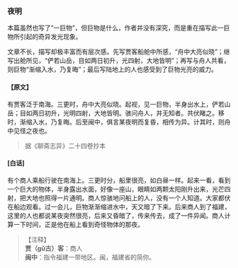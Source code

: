 <script type="text/javascript">
    var head = document.getElementsByTagName('head')[0];
    cssURL = '/public/liao.css';
    linkTag = document.createElement('link');
    linkTag.href = cssURL;
    linkTag.setAttribute('type','text/css');
    linkTag.setAttribute('rel','stylesheet');
    head.appendChild(linkTag);
</script>
### 夜明

本篇虽然也写了“一巨物”，但巨物是什么，作者并没有深究，而是重在描写此一巨物所引起的奇异发光现象。

文章不长，描写却极丰富而有层次感。先写贾客船舱中所感，“舟中大亮似晓”；继写出舱所见，“俨若山岳，目如两日初升，光四射，大地皆明”；再写与舟人共看，则巨物“渐缩入水，乃复晦”；最后写陆地上的人也感受到了巨物光亮的威力。

#### 【原文】
<section>
有贾客泛于南海。三更时，舟中大亮似晓。起视，见一巨物，半身出水上，俨若山岳；目如两日初升，光明四射，大地皆明。骇问舟人，并无知者。共伏睹之。移时，渐缩入水，乃复晦。后至闽中，俱言某夜明而复昏，相传为异。计其时，则舟中见怪之夜也。

</section>

> 据《聊斋志异》二十四卷抄本

#### [白话]
<aside>

有个商人乘船行驶在南海上。三更时分，船里很亮，如白昼一样。起来一看，看到一个巨大的物体，半身露出水面，好像一座山，眼睛如两颗太阳刚升出来，光芒四射，把大地也照得一片通明。商人惊骇地问船上的人，没有一个人知道。大家都伏在船边观看。过一会儿，巨物渐渐缩进水中，天又暗了下来。后来商人到了福建，这里的人也都说某夜突然很亮，后来又昏暗了，传来传去，成了一件异闻。商人计算一下时间，正是他在船上看到奇怪物体的那夜。

</aside>

> 【注释】  
<b>贾（gǔ古）客</b>：商人  
<b>闽中</b>：指令福建一带地区。闽，福建省的简你。  
